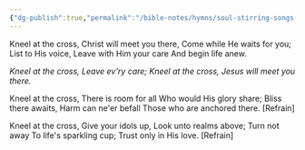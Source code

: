 ```yaml
---
{"dg-publish":true,"permalink":"/bible-notes/hymns/soul-stirring-songs-and-hymns/kneel-at-the-cross/","title":"Kneel at the Cross"}
---
```



Kneel at the cross,
Christ will meet you there,
Come while He waits for you;
List to His voice,
Leave with Him your care
And begin life anew.

*Kneel at the cross,
Leave ev'ry care;
Kneel at the cross,
Jesus will meet you there.*

Kneel at the cross,
There is room for all
Who would His glory share;
Bliss there awaits,
Harm can ne'er befall
Those who are anchored there. [Refrain]

Kneel at the cross,
Give your idols up,
Look unto realms above;
Turn not away
To life's sparkling cup;
Trust only in His love. [Refrain]
